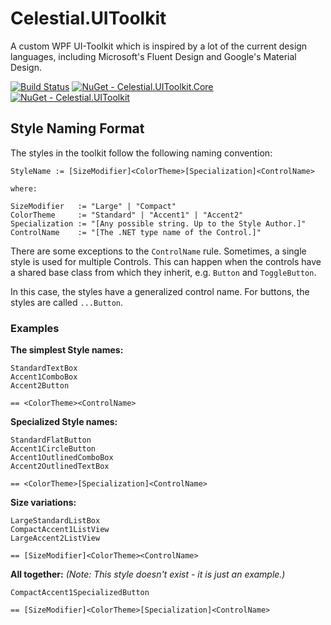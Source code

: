 # Celestial.UIToolkit
A custom WPF UI-Toolkit which is inspired by a lot of the current design languages, including Microsoft's Fluent Design and Google's Material Design.

[![Build Status](https://dev.azure.com/ManuelRoemer/Celestial%20UIToolkit/_apis/build/status/Celestial.UIToolkit)](https://dev.azure.com/ManuelRoemer/Celestial%20UIToolkit/_build/latest?definitionId=2)
[![NuGet - Celestial.UIToolkit.Core](https://img.shields.io/nuget/v/Celestial.UIToolkit.Core.svg?label=Celestial.UIToolkit.Core)](https://www.nuget.org/packages/Celestial.UIToolkit.Core/)
[![NuGet - Celestial.UIToolkit](https://img.shields.io/nuget/v/Celestial.UIToolkit.svg?label=Celestial.UIToolkit)](https://www.nuget.org/packages/Celestial.UIToolkit/)

## Style Naming Format
The styles in the toolkit follow the following naming convention:

```
StyleName := [SizeModifier]<ColorTheme>[Specialization]<ControlName>

where:

SizeModifier   := "Large" | "Compact"
ColorTheme     := "Standard" | "Accent1" | "Accent2"
Specialization := "[Any possible string. Up to the Style Author.]"
ControlName    := "[The .NET type name of the Control.]"
```

There are some exceptions to the `ControlName` rule.
Sometimes, a single style is used for multiple Controls.
This can happen when the controls have a shared base class from which they inherit, 
e.g. `Button` and `ToggleButton`.

In this case, the styles have a generalized control name.
For buttons, the styles are called `...Button`.


### Examples

**The simplest Style names:**

```
StandardTextBox
Accent1ComboBox
Accent2Button

== <ColorTheme><ControlName>
```


**Specialized Style names:**

```
StandardFlatButton
Accent1CircleButton
Accent1OutlinedComboBox
Accent2OutlinedTextBox

== <ColorTheme>[Specialization]<ControlName>
```


**Size variations:**

```
LargeStandardListBox
CompactAccent1ListView
LargeAccent2ListView

== [SizeModifier]<ColorTheme><ControlName>
```


**All together:**
*(Note: This style doesn't exist - it is just an example.)*

```
CompactAccent1SpecializedButton

== [SizeModifier]<ColorTheme>[Specialization]<ControlName>
```
